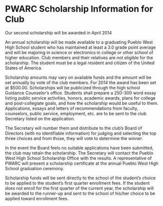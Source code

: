 PWARC Scholarship Information for Club
======================================

Our second scholarship will be awarded in April 2014

An annual scholarship will be made available to a graduating Pueblo West High School student who has maintained at least a 3.0 grade point average and will be majoring in science or electronics in college or other school of higher education.  Club members and their relatives are not eligible for the scholarship.  The student must be a legal resident and citizen of the United States of America.

Scholarship amounts may vary on available funds and the amount will be set annually by vote of the club members.  For 2014 the award has been set at $500.00.
Scholarships will be publicized through the high school Guidance Counselor’s office.
Students shall prepare a 250-300 word essay listing public service activities, honors, academic awards, plans for college and post-collegiate goals, and how the scholarship would be useful to them.  Applications, essays and letters of recommendations from faculty, counselors, public service, employment, etc. are to be sent to the club Secretary listed on the application.

The Secretary will number them and distribute to the club’s Board of Directors (with no identifiable information) for judging and selecting the top three choices and from those, they will vote to determine the winner.

In the event the Board feels no suitable applications have been submitted, the club may retain the scholarship.
The Secretary will contact the Pueblo West High School Scholarship Office with the results.  A representative of PWARC will present a scholarship certificate at the annual Pueblo West High School graduation ceremony. 

Scholarship funds will be sent directly to the school of the student’s choice to be applied to the student’s first quarter enrollment fees.  If the student does not enroll for the first quarter of the current year, the scholarship will be awarded to the runner-up and sent to the school of his/her choice to be applied toward enrollment fees.
